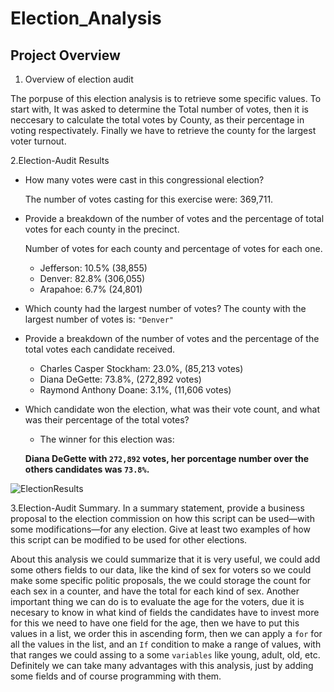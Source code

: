 # Election_Analysis

## Project Overview

1. Overview of election audit

  The porpuse of this election analysis is to retrieve some specific values. To start with, It was asked to determine the Total number of votes, then it is neccesary to calculate the total votes by County, as their percentage in voting respectivately. Finally we have to retrieve the county for the largest voter turnout. 
  
2.Election-Audit Results
  + How many votes were cast in this congressional election?
  
    The number of votes casting for this exercise were: 369,711.
    
  + Provide a breakdown of the number of votes and the percentage of total votes for each county in the precinct.
    
    Number of votes for each county and percentage of votes for each one.
    * Jefferson: 10.5% (38,855)
    * Denver:    82.8% (306,055)
    * Arapahoe: 6.7%   (24,801)
    
  + Which county had the largest number of votes?
    The county with the largest number of votes is: `"Denver"`
    
  + Provide a breakdown of the number of votes and the percentage of the total votes each candidate received.

    * Charles Casper Stockham: 23.0%, (85,213 votes)
    * Diana DeGette:           73.8%, (272,892 votes)
    * Raymond Anthony Doane:    3.1%, (11,606 votes)  
    
  + Which candidate won the election, what was their vote count, and what was their percentage of the total votes?
  
    * The winner for this election was:
    
    **Diana DeGette with `272,892` votes, her porcentage number over the others candidates was `73.8%`.**
    
![ElectionResults](/Resources/electionResult.png)

3.Election-Audit Summary. In a summary statement, provide a business proposal to the election commission on how this script can be used—with some modifications—for any election. Give at least two examples of how this script can be modified to be used for other elections.

  About this analysis we could summarize that it is very useful, we could add some others fields to our data, like the kind of sex for voters so we could make some specific politic proposals, the we could storage the count for each sex in a counter, and have the total for each kind of sex. Another important thing we can do is to evaluate the age for the voters, due it is necesary to know in what kind of fields the candidates have to invest more  for this we need to have one field for the age, then we have to put this values in a list, we order this in ascending form, then we can apply a `for` for all the values in the list, and an `If` condition to make a range of values, with that ranges we could assing to a some `variables` like young, adult, old, etc. Definitely we can take many advantages with this analysis, just by adding some fields and of course programming with them.


